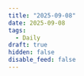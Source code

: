 ```yaml
---
title: "2025-09-08"
date: 2025-09-08
tags:
  - Daily
draft: true
hidden: false
disable_feed: false
---
```


